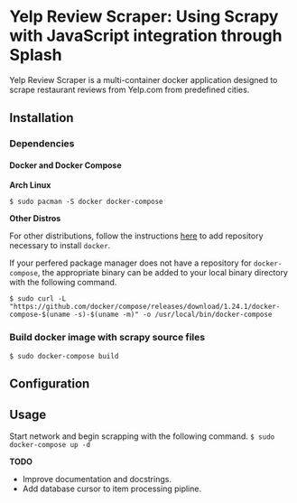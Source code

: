 # Yelp Review Scraper: Using Scrapy with JavaScript integration through Splash

Yelp Review Scraper is a multi-container docker application designed to scrape restaurant reviews from Yelp.com from predefined cities.

## Installation

### Dependencies

#### Docker and Docker Compose

**Arch Linux**

`$ sudo pacman -S docker docker-compose`

**Other Distros**

For other distributions, follow the instructions [here](https://docs.docker.com/install/linux/docker-ce/) to add repository necessary to install `docker`.

If your perfered package manager does not have a repository for `docker-compose`, the appropriate binary can be added to your local binary directory with the following command.

```$ sudo curl -L "https://github.com/docker/compose/releases/download/1.24.1/docker-compose-$(uname -s)-$(uname -m)" -o /usr/local/bin/docker-compose```

### Build docker image with scrapy source files

``$ sudo docker-compose build``

## Configuration

## Usage

Start network and begin scrapping with the following command.
``$ sudo docker-compose up -d``

**TODO**

* Improve documentation and docstrings.
* Add database cursor to item processing pipline.